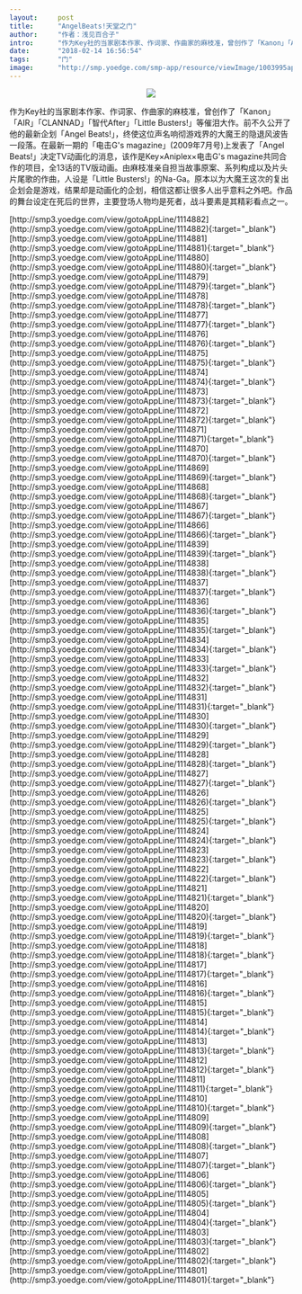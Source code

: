 ```yaml
---
layout:     post
title:      "AngelBeats!天堂之门"
author:     "作者：浅见百合子"
intro:      "作为Key社的当家剧本作家、作词家、作曲家的麻枝准，曾创作了「Kanon」「AIR」「CLANNAD」「智代After」「Little Busters!」等催泪大作。前不久公开了他的最新企划「Angel Beats!」，终使这位声名响彻游戏界的大魔王的隐退风波告一段落。在最新一期的「电击G's magazine」(2009年7月号)上发表了「Angel Beats!」决定TV动画化的消息，该作是Key×Aniplex×电击G's magazine共同合作的项目，全13话的TV版动画。由麻枝准亲自担当故事原案、系列构成以及片头片尾歌的作曲，人设是「Little Busters!」的Na-Ga。原本以为大魔王这次的复出企划会是游戏，结果却是动画化的企划，相信这都让很多人出乎意料之外吧。作品的舞台设定在死后的世界，主要登场人物均是死者，战斗要素是其精彩看点之一。"
date:       "2018-02-14 16:56:54"
tags:       "门"
image:      "http://smp.yoedge.com/smp-app/resource/viewImage/1003995appline.png"
---
```

<div style="text-align: center">
<p><img src="http://smp.yoedge.com/smp-app/resource/viewImage/1003995appline.png"/></p>
</div>
<p class="post-meta">
<span>作为Key社的当家剧本作家、作词家、作曲家的麻枝准，曾创作了「Kanon」「AIR」「CLANNAD」「智代After」「Little Busters!」等催泪大作。前不久公开了他的最新企划「Angel Beats!」，终使这位声名响彻游戏界的大魔王的隐退风波告一段落。在最新一期的「电击G's magazine」(2009年7月号)上发表了「Angel Beats!」决定TV动画化的消息，该作是Key×Aniplex×电击G's magazine共同合作的项目，全13话的TV版动画。由麻枝准亲自担当故事原案、系列构成以及片头片尾歌的作曲，人设是「Little Busters!」的Na-Ga。原本以为大魔王这次的复出企划会是游戏，结果却是动画化的企划，相信这都让很多人出乎意料之外吧。作品的舞台设定在死后的世界，主要登场人物均是死者，战斗要素是其精彩看点之一。</span>
</p>
[http://smp3.yoedge.com/view/gotoAppLine/1114882](http://smp3.yoedge.com/view/gotoAppLine/1114882){:target="_blank"}
[http://smp3.yoedge.com/view/gotoAppLine/1114881](http://smp3.yoedge.com/view/gotoAppLine/1114881){:target="_blank"}
[http://smp3.yoedge.com/view/gotoAppLine/1114880](http://smp3.yoedge.com/view/gotoAppLine/1114880){:target="_blank"}
[http://smp3.yoedge.com/view/gotoAppLine/1114879](http://smp3.yoedge.com/view/gotoAppLine/1114879){:target="_blank"}
[http://smp3.yoedge.com/view/gotoAppLine/1114878](http://smp3.yoedge.com/view/gotoAppLine/1114878){:target="_blank"}
[http://smp3.yoedge.com/view/gotoAppLine/1114877](http://smp3.yoedge.com/view/gotoAppLine/1114877){:target="_blank"}
[http://smp3.yoedge.com/view/gotoAppLine/1114876](http://smp3.yoedge.com/view/gotoAppLine/1114876){:target="_blank"}
[http://smp3.yoedge.com/view/gotoAppLine/1114875](http://smp3.yoedge.com/view/gotoAppLine/1114875){:target="_blank"}
[http://smp3.yoedge.com/view/gotoAppLine/1114874](http://smp3.yoedge.com/view/gotoAppLine/1114874){:target="_blank"}
[http://smp3.yoedge.com/view/gotoAppLine/1114873](http://smp3.yoedge.com/view/gotoAppLine/1114873){:target="_blank"}
[http://smp3.yoedge.com/view/gotoAppLine/1114872](http://smp3.yoedge.com/view/gotoAppLine/1114872){:target="_blank"}
[http://smp3.yoedge.com/view/gotoAppLine/1114871](http://smp3.yoedge.com/view/gotoAppLine/1114871){:target="_blank"}
[http://smp3.yoedge.com/view/gotoAppLine/1114870](http://smp3.yoedge.com/view/gotoAppLine/1114870){:target="_blank"}
[http://smp3.yoedge.com/view/gotoAppLine/1114869](http://smp3.yoedge.com/view/gotoAppLine/1114869){:target="_blank"}
[http://smp3.yoedge.com/view/gotoAppLine/1114868](http://smp3.yoedge.com/view/gotoAppLine/1114868){:target="_blank"}
[http://smp3.yoedge.com/view/gotoAppLine/1114867](http://smp3.yoedge.com/view/gotoAppLine/1114867){:target="_blank"}
[http://smp3.yoedge.com/view/gotoAppLine/1114866](http://smp3.yoedge.com/view/gotoAppLine/1114866){:target="_blank"}
[http://smp3.yoedge.com/view/gotoAppLine/1114839](http://smp3.yoedge.com/view/gotoAppLine/1114839){:target="_blank"}
[http://smp3.yoedge.com/view/gotoAppLine/1114838](http://smp3.yoedge.com/view/gotoAppLine/1114838){:target="_blank"}
[http://smp3.yoedge.com/view/gotoAppLine/1114837](http://smp3.yoedge.com/view/gotoAppLine/1114837){:target="_blank"}
[http://smp3.yoedge.com/view/gotoAppLine/1114836](http://smp3.yoedge.com/view/gotoAppLine/1114836){:target="_blank"}
[http://smp3.yoedge.com/view/gotoAppLine/1114835](http://smp3.yoedge.com/view/gotoAppLine/1114835){:target="_blank"}
[http://smp3.yoedge.com/view/gotoAppLine/1114834](http://smp3.yoedge.com/view/gotoAppLine/1114834){:target="_blank"}
[http://smp3.yoedge.com/view/gotoAppLine/1114833](http://smp3.yoedge.com/view/gotoAppLine/1114833){:target="_blank"}
[http://smp3.yoedge.com/view/gotoAppLine/1114832](http://smp3.yoedge.com/view/gotoAppLine/1114832){:target="_blank"}
[http://smp3.yoedge.com/view/gotoAppLine/1114831](http://smp3.yoedge.com/view/gotoAppLine/1114831){:target="_blank"}
[http://smp3.yoedge.com/view/gotoAppLine/1114830](http://smp3.yoedge.com/view/gotoAppLine/1114830){:target="_blank"}
[http://smp3.yoedge.com/view/gotoAppLine/1114829](http://smp3.yoedge.com/view/gotoAppLine/1114829){:target="_blank"}
[http://smp3.yoedge.com/view/gotoAppLine/1114828](http://smp3.yoedge.com/view/gotoAppLine/1114828){:target="_blank"}
[http://smp3.yoedge.com/view/gotoAppLine/1114827](http://smp3.yoedge.com/view/gotoAppLine/1114827){:target="_blank"}
[http://smp3.yoedge.com/view/gotoAppLine/1114826](http://smp3.yoedge.com/view/gotoAppLine/1114826){:target="_blank"}
[http://smp3.yoedge.com/view/gotoAppLine/1114825](http://smp3.yoedge.com/view/gotoAppLine/1114825){:target="_blank"}
[http://smp3.yoedge.com/view/gotoAppLine/1114824](http://smp3.yoedge.com/view/gotoAppLine/1114824){:target="_blank"}
[http://smp3.yoedge.com/view/gotoAppLine/1114823](http://smp3.yoedge.com/view/gotoAppLine/1114823){:target="_blank"}
[http://smp3.yoedge.com/view/gotoAppLine/1114822](http://smp3.yoedge.com/view/gotoAppLine/1114822){:target="_blank"}
[http://smp3.yoedge.com/view/gotoAppLine/1114821](http://smp3.yoedge.com/view/gotoAppLine/1114821){:target="_blank"}
[http://smp3.yoedge.com/view/gotoAppLine/1114820](http://smp3.yoedge.com/view/gotoAppLine/1114820){:target="_blank"}
[http://smp3.yoedge.com/view/gotoAppLine/1114819](http://smp3.yoedge.com/view/gotoAppLine/1114819){:target="_blank"}
[http://smp3.yoedge.com/view/gotoAppLine/1114818](http://smp3.yoedge.com/view/gotoAppLine/1114818){:target="_blank"}
[http://smp3.yoedge.com/view/gotoAppLine/1114817](http://smp3.yoedge.com/view/gotoAppLine/1114817){:target="_blank"}
[http://smp3.yoedge.com/view/gotoAppLine/1114816](http://smp3.yoedge.com/view/gotoAppLine/1114816){:target="_blank"}
[http://smp3.yoedge.com/view/gotoAppLine/1114815](http://smp3.yoedge.com/view/gotoAppLine/1114815){:target="_blank"}
[http://smp3.yoedge.com/view/gotoAppLine/1114814](http://smp3.yoedge.com/view/gotoAppLine/1114814){:target="_blank"}
[http://smp3.yoedge.com/view/gotoAppLine/1114813](http://smp3.yoedge.com/view/gotoAppLine/1114813){:target="_blank"}
[http://smp3.yoedge.com/view/gotoAppLine/1114812](http://smp3.yoedge.com/view/gotoAppLine/1114812){:target="_blank"}
[http://smp3.yoedge.com/view/gotoAppLine/1114811](http://smp3.yoedge.com/view/gotoAppLine/1114811){:target="_blank"}
[http://smp3.yoedge.com/view/gotoAppLine/1114810](http://smp3.yoedge.com/view/gotoAppLine/1114810){:target="_blank"}
[http://smp3.yoedge.com/view/gotoAppLine/1114809](http://smp3.yoedge.com/view/gotoAppLine/1114809){:target="_blank"}
[http://smp3.yoedge.com/view/gotoAppLine/1114808](http://smp3.yoedge.com/view/gotoAppLine/1114808){:target="_blank"}
[http://smp3.yoedge.com/view/gotoAppLine/1114807](http://smp3.yoedge.com/view/gotoAppLine/1114807){:target="_blank"}
[http://smp3.yoedge.com/view/gotoAppLine/1114806](http://smp3.yoedge.com/view/gotoAppLine/1114806){:target="_blank"}
[http://smp3.yoedge.com/view/gotoAppLine/1114805](http://smp3.yoedge.com/view/gotoAppLine/1114805){:target="_blank"}
[http://smp3.yoedge.com/view/gotoAppLine/1114804](http://smp3.yoedge.com/view/gotoAppLine/1114804){:target="_blank"}
[http://smp3.yoedge.com/view/gotoAppLine/1114803](http://smp3.yoedge.com/view/gotoAppLine/1114803){:target="_blank"}
[http://smp3.yoedge.com/view/gotoAppLine/1114802](http://smp3.yoedge.com/view/gotoAppLine/1114802){:target="_blank"}
[http://smp3.yoedge.com/view/gotoAppLine/1114801](http://smp3.yoedge.com/view/gotoAppLine/1114801){:target="_blank"}


